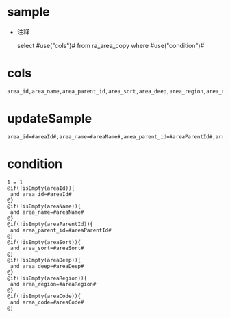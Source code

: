sample
===
* 注释

	select #use("cols")# from ra_area_copy  where  #use("condition")#

cols
===
	area_id,area_name,area_parent_id,area_sort,area_deep,area_region,area_code

updateSample
===
	
	area_id=#areaId#,area_name=#areaName#,area_parent_id=#areaParentId#,area_sort=#areaSort#,area_deep=#areaDeep#,area_region=#areaRegion#,area_code=#areaCode#

condition
===

	1 = 1  
	@if(!isEmpty(areaId)){
	 and area_id=#areaId#
	@}
	@if(!isEmpty(areaName)){
	 and area_name=#areaName#
	@}
	@if(!isEmpty(areaParentId)){
	 and area_parent_id=#areaParentId#
	@}
	@if(!isEmpty(areaSort)){
	 and area_sort=#areaSort#
	@}
	@if(!isEmpty(areaDeep)){
	 and area_deep=#areaDeep#
	@}
	@if(!isEmpty(areaRegion)){
	 and area_region=#areaRegion#
	@}
	@if(!isEmpty(areaCode)){
	 and area_code=#areaCode#
	@}
	
	